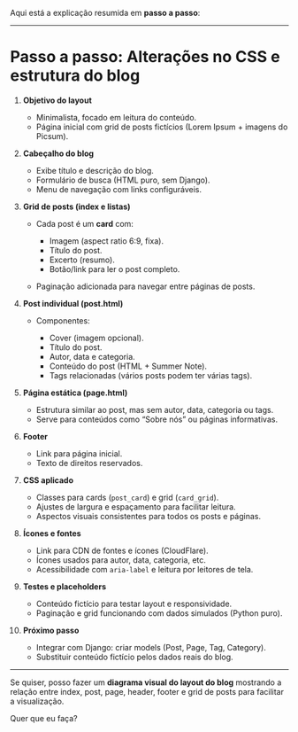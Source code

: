 Aqui está a explicação resumida em **passo a passo**:

---

# Passo a passo: Alterações no CSS e estrutura do blog

1. **Objetivo do layout**

   * Minimalista, focado em leitura do conteúdo.
   * Página inicial com grid de posts fictícios (Lorem Ipsum + imagens do Picsum).

2. **Cabeçalho do blog**

   * Exibe título e descrição do blog.
   * Formulário de busca (HTML puro, sem Django).
   * Menu de navegação com links configuráveis.

3. **Grid de posts (index e listas)**

   * Cada post é um **card** com:

     * Imagem (aspect ratio 6:9, fixa).
     * Título do post.
     * Excerto (resumo).
     * Botão/link para ler o post completo.
   * Paginação adicionada para navegar entre páginas de posts.

4. **Post individual (post.html)**

   * Componentes:

     * Cover (imagem opcional).
     * Título do post.
     * Autor, data e categoria.
     * Conteúdo do post (HTML + Summer Note).
     * Tags relacionadas (vários posts podem ter várias tags).

5. **Página estática (page.html)**

   * Estrutura similar ao post, mas sem autor, data, categoria ou tags.
   * Serve para conteúdos como “Sobre nós” ou páginas informativas.

6. **Footer**

   * Link para página inicial.
   * Texto de direitos reservados.

7. **CSS aplicado**

   * Classes para cards (`post_card`) e grid (`card_grid`).
   * Ajustes de largura e espaçamento para facilitar leitura.
   * Aspectos visuais consistentes para todos os posts e páginas.

8. **Ícones e fontes**

   * Link para CDN de fontes e ícones (CloudFlare).
   * Ícones usados para autor, data, categoria, etc.
   * Acessibilidade com `aria-label` e leitura por leitores de tela.

9. **Testes e placeholders**

   * Conteúdo fictício para testar layout e responsividade.
   * Paginação e grid funcionando com dados simulados (Python puro).

10. **Próximo passo**

    * Integrar com Django: criar models (Post, Page, Tag, Category).
    * Substituir conteúdo fictício pelos dados reais do blog.

---

Se quiser, posso fazer um **diagrama visual do layout do blog** mostrando a relação entre index, post, page, header, footer e grid de posts para facilitar a visualização.

Quer que eu faça?
